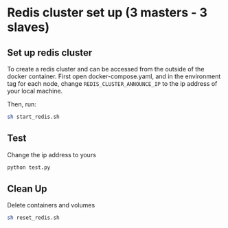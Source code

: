 # Redis cluster set up (3 masters - 3 slaves)

## Set up redis cluster

To create a redis cluster and can be accessed from the outside of the docker container. First open docker-compose.yaml, and in the environment tag for each node, change `REDIS_CLUSTER_ANNOUNCE_IP` to the ip address of your local machine.

Then, run:

```Bash
sh start_redis.sh
```

## Test

Change the ip address to yours

```Bash
python test.py
```

## Clean Up

Delete containers and volumes

```Bash
sh reset_redis.sh
```

